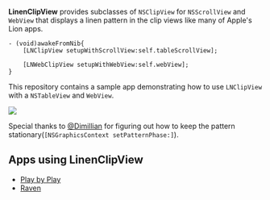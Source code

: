 **LinenClipView** provides subclasses of `NSClipView` for `NSScrollView` and `WebView` 
that displays a linen pattern in the clip views like many of Apple's Lion apps.

``` obj-c
- (void)awakeFromNib{
    [LNClipView setupWithScrollView:self.tableScrollView];
    
    [LNWebClipView setupWithWebView:self.webView];
}
```

This repository contains a sample app demonstrating how to use `LNClipView` with a `NSTableView` and `WebView`.

![](https://github.com/InScopeApps/LinenClipView/raw/master/Screenshot.png)

Special thanks to [@Dimillian](https://twitter.com/#!/dimillian) for figuring out how to keep the 
pattern stationary(`[NSGraphicsContext setPatternPhase:]`).

## Apps using LinenClipView

* [Play by Play](http://playbyplayapp.com)
* [Raven](http://raven.io)